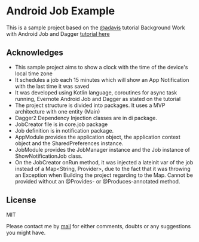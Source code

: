 # Android Job Example

This is a sample project based on the [@adavis](https://github.com/adavis) tutorial  Background Work with Android Job and Dagger [tutorial here](http://adavis.info/2016/11/background-work-with-android-job-and-dagger.html)

## Acknowledges
* This sample project aims to show a clock with the time of the device's local time zone
* It schedules a job each 15 minutes which will show an App Notification with the last time it was saved
* It was developed using Kotlin language, coroutines for async task running, Evernote Android Job and Dagger as stated on the tutorial
* The project structure is divided into packages. It uses a MVP architecture with one entity (Main)
* Dagger2 Dependency Injection classes are in di package.
* JobCreator file is in core.job package
* Job definition is in notification package.
* AppModule provides the application object, the application context object and the SharedPreferences instance.
* JobModule provides the JobManager instance and the Job instance of ShowNotificationJob class.
* On the JobCreator onRun method, it was injected a lateinit var of the job instead of a Map<String, Provider<Job>>, due to the fact that it was throwing an Exception when Building the project regarding to the Map. Cannot be provided without an @Provides- or @Produces-annotated method.

License
----

MIT

Please contact me by [mail](mailto:hi@jairaviles.mx) for either comments, doubts or any suggestions you might have.